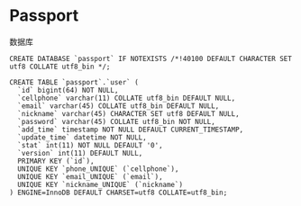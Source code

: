# Passport


数据库

	CREATE DATABASE `passport` IF NOTEXISTS /*!40100 DEFAULT CHARACTER SET utf8 COLLATE utf8_bin */;

	CREATE TABLE `passport`.`user` (
	  `id` bigint(64) NOT NULL,
	  `cellphone` varchar(11) COLLATE utf8_bin DEFAULT NULL,
	  `email` varchar(45) COLLATE utf8_bin DEFAULT NULL,
	  `nickname` varchar(45) CHARACTER SET utf8 DEFAULT NULL,
	  `password` varchar(45) COLLATE utf8_bin NOT NULL,
	  `add_time` timestamp NOT NULL DEFAULT CURRENT_TIMESTAMP,
	  `update_time` datetime NOT NULL,
	  `stat` int(11) NOT NULL DEFAULT '0',
	  `version` int(11) DEFAULT NULL,
	  PRIMARY KEY (`id`),
	  UNIQUE KEY `phone_UNIQUE` (`cellphone`),
	  UNIQUE KEY `email_UNIQUE` (`email`),
	  UNIQUE KEY `nickname_UNIQUE` (`nickname`)
	) ENGINE=InnoDB DEFAULT CHARSET=utf8 COLLATE=utf8_bin;


